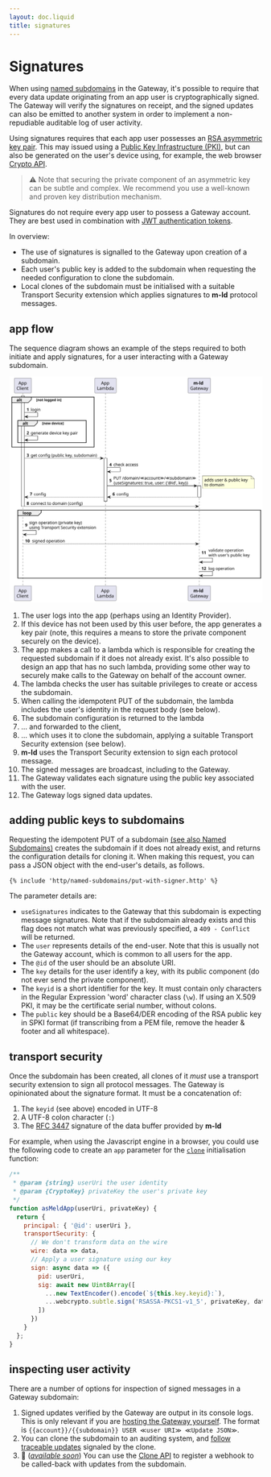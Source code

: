 ```yaml
---
layout: doc.liquid
title: signatures
---
```

# Signatures

When using [named subdomains](named-subdomains) in the Gateway, it's possible to require that every data update originating from an app user is cryptographically signed. The Gateway will verify the signatures on receipt, and the signed updates can also be emitted to another system in order to implement a non-repudiable auditable log of user activity.

Using signatures requires that each app user possesses an [RSA asymmetric key pair](https://en.wikipedia.org/wiki/RSA_(cryptosystem)). This may issued using a [Public Key Infrastructure (PKI)](https://en.wikipedia.org/wiki/Public_key_infrastructure), but can also be generated on the user's device using, for example, the web browser [Crypto API](https://developer.mozilla.org/en-US/docs/Web/API/Web_Crypto_API).

> ⚠️ Note that securing the private component of an asymmetric key can be subtle and complex. We recommend you use a well-known and proven key distribution mechanism.

Signatures do not require every app user to possess a Gateway account. They are best used in combination with [JWT authentication tokens](accounts#using-jwt-authentication-tokens).

In overview:
- The use of signatures is signalled to the Gateway upon creation of a subdomain.
- Each user's public key is added to the subdomain when requesting the needed configuration to clone the subdomain.
- Local clones of the subdomain must be initialised with a suitable Transport Security extension which applies signatures to **m-ld** protocol messages.

## app flow

The sequence diagram shows an example of the steps required to both initiate and apply signatures, for a user interacting with a Gateway subdomain.

![using signatures](img/signed-updates.seq.svg)

1. The user logs into the app (perhaps using an Identity Provider).
2. If this device has not been used by this user before, the app generates a key pair (note, this requires a means to store the private component securely on the device).
3. The app makes a call to a lambda which is responsible for creating the requested subdomain if it does not already exist. It's also possible to design an app that has no such lambda, providing some other way to securely make calls to the Gateway on behalf of the account owner.
4. The lambda checks the user has suitable privileges to create or access the subdomain.
5. When calling the idempotent PUT of the subdomain, the lambda includes the user's identity in the request body (see below).
6. The subdomain configuration is returned to the lambda
7. ... and forwarded to the client,
8. ... which uses it to clone the subdomain, applying a suitable Transport Security extension (see below).
9. **m-ld** uses the Transport Security extension to sign each protocol message.
10. The signed messages are broadcast, including to the Gateway.
11. The Gateway validates each signature using the public key associated with the user.
12. The Gateway logs signed data updates.

## adding public keys to subdomains

Requesting the idempotent PUT of a subdomain [(see also Named Subdomains)](named-subdomains#creating-a-named-domain) creates the subdomain if it does not already exist, and returns the configuration details for cloning it. When making this request, you can pass a JSON object with the end-user's details, as follows.

```
{% include 'http/named-subdomains/put-with-signer.http' %}
```

The parameter details are:
- `useSignatures` indicates to the Gateway that this subdomain is expecting message signatures. Note that if the subdomain already exists and this flag does not match what was previously specified, a `409 - Conflict` will be returned.
- The `user` represents details of the end-user. Note that this is usually not the Gateway account, which is common to all users for the app.
- The `@id` of the user should be an absolute URI.
- The `key` details for the user identify a key, with its public component (do not ever send the private component).
- The `keyid` is a short identifier for the key. It must contain only characters in the Regular Expression 'word' character class (`\w`). If using an X.509 PKI, it may be the certificate serial number, without colons.
- The `public` key should be a Base64/DER encoding of the RSA public key in SPKI format (if transcribing from a PEM file, remove the header & footer and all whitespace).

## transport security

Once the subdomain has been created, all clones of it _must_ use a transport security extension to sign all protocol messages. The Gateway is opinionated about the signature format. It must be a concatenation of:
1. The `keyid` (see above) encoded in UTF-8
2. A UTF-8 colon character (`:`)
3. The [RFC 3447](https://datatracker.ietf.org/doc/html/rfc3447) signature of the data buffer provided by **m-ld**

For example, when using the Javascript engine in a browser, you could use the following code to create an `app` parameter for the [`clone`](https://js.m-ld.org/globals.html#clone) initialisation function:

```js
/**
 * @param {string} userUri the user identity
 * @param {CryptoKey} privateKey the user's private key
 */
function asMeldApp(userUri, privateKey) {
  return {
    principal: { '@id': userUri },
    transportSecurity: {
      // We don't transform data on the wire
      wire: data => data,
      // Apply a user signature using our key
      sign: async data => ({
        pid: userUri,
        sig: await new Uint8Array([
          ...new TextEncoder().encode(`${this.key.keyid}:`),
          ...webcrypto.subtle.sign('RSASSA-PKCS1-v1_5', privateKey, data)
        ])
      })
    }
  };
}
```

## inspecting user activity

There are a number of options for inspection of signed messages in a Gateway subdomain:

1. Signed updates verified by the Gateway are output in its console logs. This is only relevant if you are [hosting the Gateway yourself](self-host). The format is `{{account}}/{{subdomain}} USER ≪user URI≫ ≪Update JSON≫`.
2. You can clone the subdomain to an auditing system, and [follow](https://spec.m-ld.org/#events) [traceable updates](https://js.m-ld.org/interfaces/meldupdate.html#trace) signaled by the clone.
3. 🚧 ([_available soon_](https://github.com/m-ld/m-ld-gateway/issues/20)) You can use the [Clone API](clone-api) to register a webhook to be called-back with updates from the subdomain.